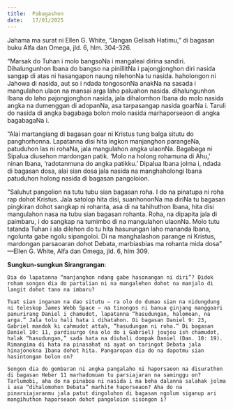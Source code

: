 ```yaml
---
title:  Pabagashon
date:   17/01/2025
---
```


Jahama ma surat ni Ellen G. White, “Jangan Gelisah Hatimu,” di bagasan buku Alfa dan Omega, jld. 6, hlm. 304-326.

“Marsak do Tuhan i molo bangsoNa i mangaleai dirina sandiri. Dihalungunhon Ibana do bangso na pinillitNa i pajongjonghon diri nasida sangap di atas ni hasangapon naung nilehonNa tu nasida. haholongon ni Jahowa di nasida, aut so i ndada tongosonNa anakNa na sasada i mangulahon ulaon na mansai arga laho paluahon nasida. dihalungunhon Ibana do laho pajongjonghon nasida, jala dihalomhon Ibana do molo nasida angka na dumenggan di adopanNa, asa tarpasangap nasida goarNa i. Taruli do nasida di angka bagabaga bolon molo nasida marhaporseaon di angka bagabagaNa i.

“Alai martangiang di bagasan goar ni Kristus tung balga situtu do panghorhonna. Lapatanna disi hita ingkon manjanghon parangeNa, patuduhon las ni rohaNa, jala mangulahon angka ulaonNa. Bagabaga ni Sipalua diusehon mardongan patik. ‘Molo na holong rohamuna di Ahu,’ ninan Ibana, ‘radotanmuna do angka patikku.’ Dipalua Ibana jolma i, ndada di bagasan dosa, alai sian dosa jala nasida na manghaholongi Ibana patuduhon holong nasida di bagasan pangoloion.

“Saluhut pangolion na tutu tubu sian bagasan roha. I do na pinatupa ni roha rap dohot Kristus. Jala satolop hita disi, suanhononNa ma diriNa tu bagasan pingkiran dohot sangkap ni rohanta, asa di na tahihuthon Ibana, hita disi mangulahon nasa na tubu sian bagasan rohanta. Roha, na dipapita jala di paimbaru, i do sangkap na tumimbo di na mangulahon ulaonNa. Molo tutu tatanda Tuhan i ala dilehon do tu hita hasurungan laho mananda Ibana, ngolunta gabe ngolu sipangoloi. Di na manghalashon parange ni Kristus, mardongan parsaoaran dohot Debata, marbiasbias ma rohanta mida dosa” —Ellen G. White, Alfa dan Omega, jld. 6, hlm 309.

**Sungkun-sungkun Sirangrangan**:

`Dia do lapatanna “manjanghon ndang gabe hasonangan ni diri”? Didok roham songon dia do partalian ni na mangalehon dohot na manjalo di langit dohot tano na imbaru?`

`Tuat sian inganan na dao situtu – ra olo do dumao sian na nidungdung ni teleskop James Webb Space – na tinongos ni banua ginjang manggoari panurirang Daniel i chamudot, lapatanna “hasudungan, halomoan, na arga.” Jala tolu hali hata i dihatahon. Di bagasan Daniel 9: 23, Gabriel mandok ki cahmudot attah, “hasudungan ni roha.” Di bagasan Daniel 10: 11, pardisurgo (na olo do i Gabriel) joujou ish chamudot, halak “hasudungan,” sada hata na diuhali dompak Daniel (Dan. 10: 19). Rimangima di hata na pinasahat ni ayat on taringot Debata jala hinajonokna Ibana dohot hita. Pangaropan dia do na dapotmu sian hasintongan bolon on?`

`Songon dia do gombaran ni angka pangalaho ni haporsaeon na disurathon di bagasan Heber 11 marhadomuan tu parsiajaran na saminggu on? Tarlumobi, aha do na pinaboa ni nasida i ma beha dalanna salahak jolma i asa “dihalomohon Debata” marhite haporseaon? Aha do na pinarsiajaranmu jala patut dingoluhon di bagasan ngolum siganup ari mangihuthon haporseaon dohot pangoloion sisongon i?`